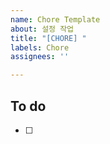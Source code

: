 ```yaml
---
name: Chore Template
about: 설정 작업
title: "[CHORE] "
labels: Chore
assignees: ''

---
```


## To do
- [ ]
